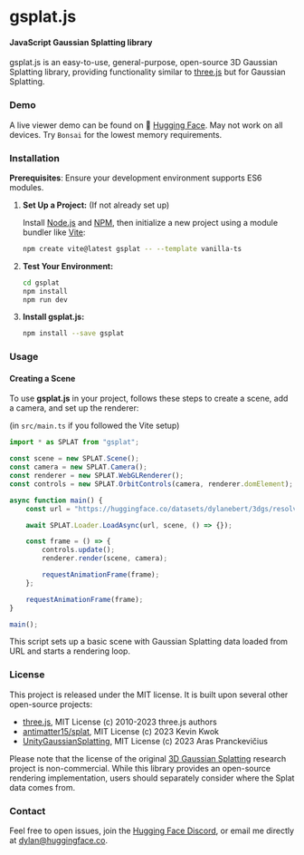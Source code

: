 # gsplat.js

#### JavaScript Gaussian Splatting library

gsplat.js is an easy-to-use, general-purpose, open-source 3D Gaussian Splatting library, providing functionality similar to [three.js](https://github.com/mrdoob/three.js) but for Gaussian Splatting.

### Demo

A live viewer demo can be found on 🤗 [Hugging Face](https://huggingface.co/spaces/dylanebert/igf). May not work on all devices. Try `Bonsai` for the lowest memory requirements.

### Installation

**Prerequisites**: Ensure your development environment supports ES6 modules.

1. **Set Up a Project:** (If not already set up)

   Install [Node.js](https://nodejs.org/en/download/) and [NPM](https://www.npmjs.com/get-npm), then initialize a new project using a module bundler like [Vite](https://vitejs.dev/):

    ```bash
    npm create vite@latest gsplat -- --template vanilla-ts
    ```

2. **Test Your Environment:**

    ```bash
    cd gsplat
    npm install
    npm run dev
    ```

3. **Install gsplat.js:**

    ```bash
    npm install --save gsplat
    ```

### Usage

#### Creating a Scene

To use **gsplat.js** in your project, follows these steps to create a scene, add a camera, and set up the renderer:

(in `src/main.ts` if you followed the Vite setup)

```js
import * as SPLAT from "gsplat";

const scene = new SPLAT.Scene();
const camera = new SPLAT.Camera();
const renderer = new SPLAT.WebGLRenderer();
const controls = new SPLAT.OrbitControls(camera, renderer.domElement);

async function main() {
    const url = "https://huggingface.co/datasets/dylanebert/3dgs/resolve/main/bicycle/bicycle-7k.splat";

    await SPLAT.Loader.LoadAsync(url, scene, () => {});

    const frame = () => {
        controls.update();
        renderer.render(scene, camera);

        requestAnimationFrame(frame);
    };

    requestAnimationFrame(frame);
}

main();
```

This script sets up a basic scene with Gaussian Splatting data loaded from URL and starts a rendering loop.

### License

This project is released under the MIT license. It is built upon several other open-source projects:

- [three.js](https://github.com/mrdoob/three.js), MIT License (c) 2010-2023 three.js authors
- [antimatter15/splat](https://github.com/antimatter15/splat), MIT License (c) 2023 Kevin Kwok
- [UnityGaussianSplatting](https://github.com/aras-p/UnityGaussianSplatting), MIT License (c) 2023 Aras Pranckevičius

Please note that the license of the original [3D Gaussian Splatting](https://github.com/graphdeco-inria/gaussian-splatting) research project is non-commercial. While this library provides an open-source rendering implementation, users should separately consider where the Splat data comes from.

### Contact

Feel free to open issues, join the [Hugging Face Discord](https://hf.co/join/discord), or email me directly at [dylan@huggingface.co](mailto:dylan@huggingface.co).
